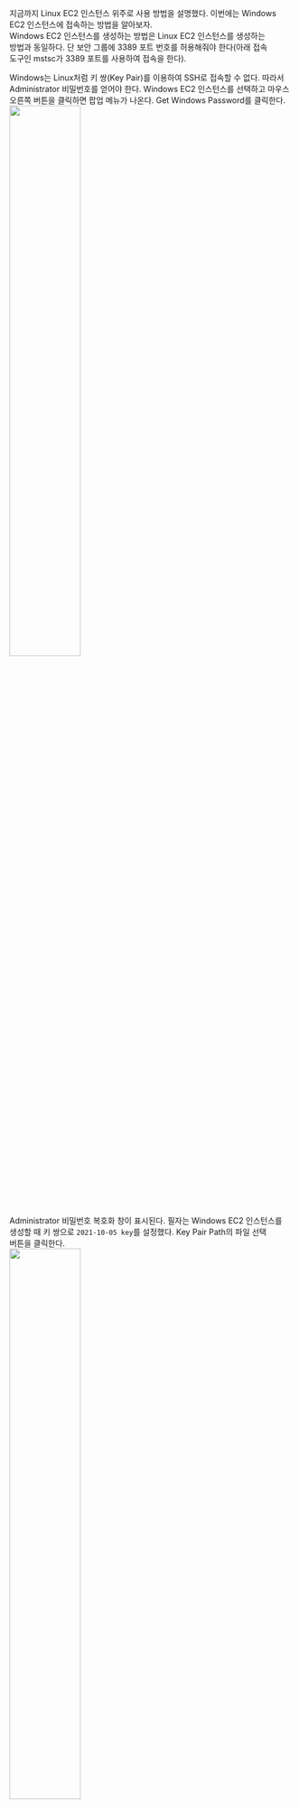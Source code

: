 지금까지 Linux EC2 인스턴스 위주로 사용 방법을 설명했다. 이번에는 Windows  
EC2 인스턴스에 접속하는 방법을 알아보자.    
Windows EC2 인스턴스를 생성하는 방법은 Linux EC2 인스턴스를 생성하는   
방법과 동일하다. 단 보안 그룹에 3389 포트 번호를 허용해줘야 한다(아래 접속  
도구인 mstsc가 3389 포트를 사용하여 접속을 한다).       
  
Windows는 Linux처럼 키 쌍(Key Pair)를 이용하여 SSH로 접속할 수 없다. 따라서   
Administrator 비밀번호를 얻어야 한다. Windows EC2 인스턴스를 선택하고 마우스   
오른쪽 버튼을 클릭하면 팝업 메뉴가 나온다. Get Windows Password를 클릭한다.   
<img src="https://user-images.githubusercontent.com/33191974/160275324-44cbf878-2d23-4795-bd9c-7d89ccdb00de.png" width="50%" height="50%"/>    
  
Administrator 비밀번호 복호화 창이 표시된다. 필자는 Windows EC2 인스턴스를   
생성할 때 키 쌍으로 `2021-10-05 key`를 설정했다. Key Pair Path의 파일 선택   
버튼을 클릭한다.     
<img src="https://user-images.githubusercontent.com/33191974/160275455-678e61bf-ff3a-46c0-b5cf-7823c3249063.png" width="50%" height="50%"/>   
  
키 쌍을 생성할 때 다운로드한 pem 파일을 선택한다. 키 쌍 다운로드는 'EC2 인  
스턴스 생성하기, 키 쌍 생성하기'를 참조하기 바란다.   
<img src="https://user-images.githubusercontent.com/33191974/160275486-cffc76d7-ad95-4a78-bc80-26a7fba616a5.png" width="50%" height="50%"/>   

키 쌍 pem 파일이 열렸다. Decrypt Password 버튼을 클릭한다.   
<img src="https://user-images.githubusercontent.com/33191974/160275530-56b5dfd4-da64-49cf-abe8-b44fdd73d6d9.png" width="50%" height="50%"/>  
  
Administrator 비밀번호가 복호화되었다.   
<img src="https://user-images.githubusercontent.com/33191974/160275596-aa9dc2ac-2cf4-4f4d-acb8-d6afdce5c736.png" width="50%" height="50%"/>   
  
Windows에서 원격 데스크톱 연결(시작 -> 실행 -> mstsc)을 실행한다. 그리고   
IP 주소를 입력한 뒤 연결(N) 버튼을 클릭한다(퍼블릭 아이피를 넣어야 한다).     
<img src="https://user-images.githubusercontent.com/33191974/160275692-e88a0955-80c4-4be3-8d36-4dc35bef3572.png" width="50%" height="50%"/>   
  
사용자 자격 증명 입력에 Administrator와 방금 복호화한 비밀번호를 입력하고  
확인 버튼을 클릭한다.   
<img src="https://user-images.githubusercontent.com/33191974/160276231-f53e9b03-c16b-4b86-9c93-d280693f14f7.png" width="50%" height="50%"/>  
  
인증서 경고 창이 표시된다. 예(Y) 버튼을 클릭한다.   
<img src="https://user-images.githubusercontent.com/33191974/160276272-b7db1ce7-97fc-4967-a485-a5b5d5484151.png" width="50%" height="50%"/>   
  
Windows EC2 인스턴스에 원격 데스크톱으로 연결했다.   
<img src="https://user-images.githubusercontent.com/33191974/160276306-cb34579e-fcf7-4dad-b879-248b18670ad9.png" width="50%" height="50%"/>  

































